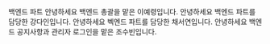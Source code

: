 백엔드 파트
안녕하세요 백엔드 총괄을 맡은 이예령입니다.
안녕하세요 백엔드 파트를 담당한 강다인입니다.
안녕하세요 벡엔드 파트를 담당한 채서연입니다.
안녕하세요 백엔드 공지사항과 관리자 로그인을 맡은 조수빈입니다.